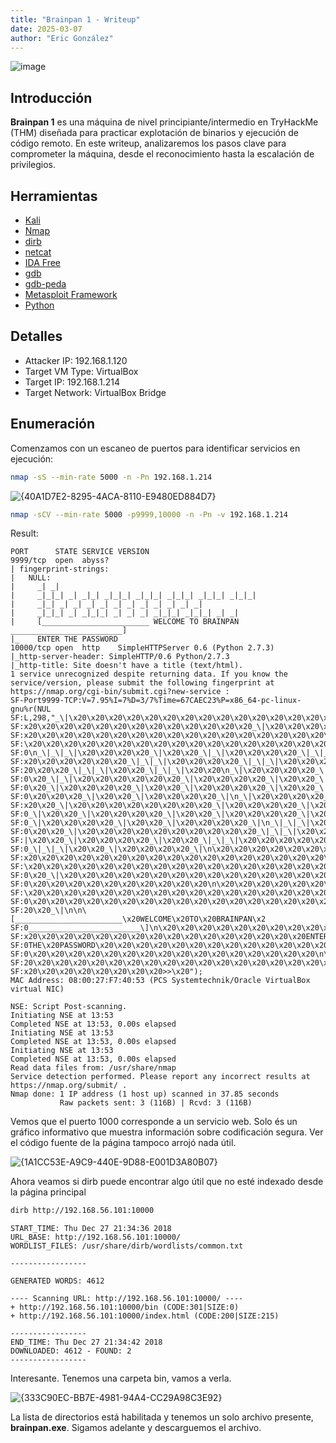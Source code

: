 ```yaml
---
title: "Brainpan 1 - Writeup"
date: 2025-03-07
author: "Eric González"
---
```

![image](https://github.com/user-attachments/assets/8cfd879e-da7c-4b6f-b14e-cb294ba18a94)

## Introducción

**Brainpan 1** es una máquina de nivel principiante/intermedio en TryHackMe (THM) diseñada para practicar explotación de binarios y ejecución de código remoto. En este writeup, analizaremos los pasos clave para comprometer la máquina, desde el reconocimiento hasta la escalación de privilegios.

## Herramientas 

* [Kali](https://www.kali.org/)
* [Nmap](https://nmap.org/)
* [dirb](https://dirb.sourceforge.net/about.html)
* [netcat](https://netcat.sourceforge.net/)
* [IDA Free](https://www.hex-rays.com/products/ida/support/download_freeware.shtml)
* [gdb](https://www.gnu.org/software/gdb/)
* [gdb-peda](https://github.com/longld/peda)
* [Metasploit Framework](https://www.metasploit.com/)
* [Python](https://www.python.org/)

## Detalles

* Attacker IP: 192.168.1.120
* Target VM Type: VirtualBox
* Target IP: 192.168.1.214
* Target Network: VirtualBox Bridge

## Enumeración

Comenzamos con un escaneo de puertos para identificar servicios en ejecución:

```bash
nmap -sS --min-rate 5000 -n -Pn 192.168.1.214
```
![{40A1D7E2-8295-4ACA-8110-E9480ED884D7}](https://github.com/user-attachments/assets/7c51afa6-bed8-468c-90b2-6d7838e334ca)

```bash
nmap -sCV --min-rate 5000 -p9999,10000 -n -Pn -v 192.168.1.214
```

Result:

```
PORT      STATE SERVICE VERSION
9999/tcp  open  abyss?
| fingerprint-strings: 
|   NULL: 
|     _| _| 
|     _|_|_| _| _|_| _|_|_| _|_|_| _|_|_| _|_|_| _|_|_| 
|     _|_| _| _| _| _| _| _| _| _| _| _| _|
|     _|_|_| _| _|_|_| _| _| _| _|_|_| _|_|_| _| _|
|     [________________________ WELCOME TO BRAINPAN _________________________]
|_    ENTER THE PASSWORD
10000/tcp open  http    SimpleHTTPServer 0.6 (Python 2.7.3)
|_http-server-header: SimpleHTTP/0.6 Python/2.7.3
|_http-title: Site doesn't have a title (text/html).
1 service unrecognized despite returning data. If you know the service/version, please submit the following fingerprint at https://nmap.org/cgi-bin/submit.cgi?new-service :
SF-Port9999-TCP:V=7.95%I=7%D=3/7%Time=67CAEC23%P=x86_64-pc-linux-gnu%r(NUL
SF:L,298,"_\|\x20\x20\x20\x20\x20\x20\x20\x20\x20\x20\x20\x20\x20\x20\x20\
SF:x20\x20\x20\x20\x20\x20\x20\x20\x20\x20\x20\x20\x20_\|\x20\x20\x20\x20\
SF:x20\x20\x20\x20\x20\x20\x20\x20\x20\x20\x20\x20\x20\x20\x20\x20\x20\x20
SF:\x20\x20\x20\x20\x20\x20\x20\x20\x20\x20\x20\x20\x20\x20\x20\x20\x20\x2
SF:0\n_\|_\|_\|\x20\x20\x20\x20_\|\x20\x20_\|_\|\x20\x20\x20\x20_\|_\|_\|\
SF:x20\x20\x20\x20\x20\x20_\|_\|_\|\x20\x20\x20\x20_\|_\|_\|\x20\x20\x20\x
SF:20\x20\x20_\|_\|_\|\x20\x20_\|_\|_\|\x20\x20\n_\|\x20\x20\x20\x20_\|\x2
SF:0\x20_\|_\|\x20\x20\x20\x20\x20\x20_\|\x20\x20\x20\x20_\|\x20\x20_\|\x2
SF:0\x20_\|\x20\x20\x20\x20_\|\x20\x20_\|\x20\x20\x20\x20_\|\x20\x20_\|\x2
SF:0\x20\x20\x20_\|\x20\x20_\|\x20\x20\x20\x20_\|\n_\|\x20\x20\x20\x20_\|\
SF:x20\x20_\|\x20\x20\x20\x20\x20\x20\x20\x20_\|\x20\x20\x20\x20_\|\x20\x2
SF:0_\|\x20\x20_\|\x20\x20\x20\x20_\|\x20\x20_\|\x20\x20\x20\x20_\|\x20\x2
SF:0_\|\x20\x20\x20\x20_\|\x20\x20_\|\x20\x20\x20\x20_\|\n_\|_\|_\|\x20\x2
SF:0\x20\x20_\|\x20\x20\x20\x20\x20\x20\x20\x20\x20\x20_\|_\|_\|\x20\x20_\
SF:|\x20\x20_\|\x20\x20\x20\x20_\|\x20\x20_\|_\|_\|\x20\x20\x20\x20\x20\x2
SF:0_\|_\|_\|\x20\x20_\|\x20\x20\x20\x20_\|\n\x20\x20\x20\x20\x20\x20\x20\
SF:x20\x20\x20\x20\x20\x20\x20\x20\x20\x20\x20\x20\x20\x20\x20\x20\x20\x20
SF:\x20\x20\x20\x20\x20\x20\x20\x20\x20\x20\x20\x20\x20\x20\x20\x20\x20\x2
SF:0\x20_\|\x20\x20\x20\x20\x20\x20\x20\x20\x20\x20\x20\x20\x20\x20\x20\x2
SF:0\x20\x20\x20\x20\x20\x20\x20\x20\x20\x20\n\x20\x20\x20\x20\x20\x20\x20
SF:\x20\x20\x20\x20\x20\x20\x20\x20\x20\x20\x20\x20\x20\x20\x20\x20\x20\x2
SF:0\x20\x20\x20\x20\x20\x20\x20\x20\x20\x20\x20\x20\x20\x20\x20\x20\x20\x
SF:20\x20_\|\n\n\[________________________\x20WELCOME\x20TO\x20BRAINPAN\x2
SF:0_________________________\]\n\x20\x20\x20\x20\x20\x20\x20\x20\x20\x20\
SF:x20\x20\x20\x20\x20\x20\x20\x20\x20\x20\x20\x20\x20\x20\x20\x20ENTER\x2
SF:0THE\x20PASSWORD\x20\x20\x20\x20\x20\x20\x20\x20\x20\x20\x20\x20\x20\x2
SF:0\x20\x20\x20\x20\x20\x20\x20\x20\x20\x20\x20\x20\x20\x20\x20\x20\n\n\x
SF:20\x20\x20\x20\x20\x20\x20\x20\x20\x20\x20\x20\x20\x20\x20\x20\x20\x20\
SF:x20\x20\x20\x20\x20\x20\x20\x20>>\x20");
MAC Address: 08:00:27:F7:40:53 (PCS Systemtechnik/Oracle VirtualBox virtual NIC)

NSE: Script Post-scanning.
Initiating NSE at 13:53
Completed NSE at 13:53, 0.00s elapsed
Initiating NSE at 13:53
Completed NSE at 13:53, 0.00s elapsed
Initiating NSE at 13:53
Completed NSE at 13:53, 0.00s elapsed
Read data files from: /usr/share/nmap
Service detection performed. Please report any incorrect results at https://nmap.org/submit/ .
Nmap done: 1 IP address (1 host up) scanned in 37.85 seconds
           Raw packets sent: 3 (116B) | Rcvd: 3 (116B)

```

Vemos que el puerto 1000 corresponde a un servicio web.
Solo és un gráfico informativo que muestra información sobre codificación segura. Ver el código fuente de la página tampoco arrojó nada útil.

![{1A1CC53E-A9C9-440E-9D88-E001D3A80B07}](https://github.com/user-attachments/assets/4869d4bc-23a6-480c-9f7a-75e0baa43183)

Ahora veamos si dirb puede encontrar algo útil que no esté indexado desde la página principal

```bash
dirb http://192.168.56.101:10000
```

```
START_TIME: Thu Dec 27 21:34:36 2018
URL_BASE: http://192.168.56.101:10000/
WORDLIST_FILES: /usr/share/dirb/wordlists/common.txt

-----------------

GENERATED WORDS: 4612                                                          

---- Scanning URL: http://192.168.56.101:10000/ ----
+ http://192.168.56.101:10000/bin (CODE:301|SIZE:0)                                                                                                                                    
+ http://192.168.56.101:10000/index.html (CODE:200|SIZE:215)                                                                                                                           
                                                                                                                                                                                       
-----------------
END_TIME: Thu Dec 27 21:34:42 2018
DOWNLOADED: 4612 - FOUND: 2
-----------------
```

Interesante. Tenemos una carpeta bin, vamos a verla.

![{333C90EC-BB7E-4981-94A4-CC29A98C3E92}](https://github.com/user-attachments/assets/a2977ed8-820c-42c8-b323-5e49e0b326f1)

La lista de directorios está habilitada y tenemos un solo archivo presente, **brainpan.exe**. Sigamos adelante y descarguemos el archivo.


